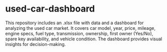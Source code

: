 # used-car-dashboard
This repository includes an .xlsx file with data and a dashboard for analyzing the used car market. It covers car model, year, price, mileage, engine specs, fuel type, transmission, ownership, first owner (Yes/No), spare key availability, and vehicle condition. The dashboard provides visual insights for decision-making.
